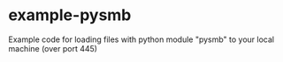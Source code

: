# example-pysmb
Example code for loading files with python module "pysmb" to your local machine (over port 445)
